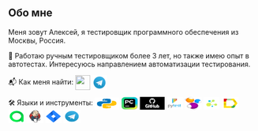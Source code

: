 ## Обо мне

Меня зовут Алексей, я тестировщик программного обеспечения из Москвы, Россия.

📝 Работаю ручным тестировщиком более 3 лет, но также имею опыт в автотестах. Интересуюсь направлением автоматизации тестирования.

📬 Как меня найти:
<a href="https://www.linkedin.com/in/lexaeliseev/"><img src="source/LinkedIn.svg" width="30" height="30" style="vertical-align: middle;"></a>
<a href="https://t.me/lexaeliseev"><img src="source/Telegram.svg" width="30" height="30" style="vertical-align: middle;"></a>

🛠️ Языки и инструменты:
<img src="source/python.png" width="50" height="25" style="vertical-align: middle;">
<img src="source/pycharm.png" width="33.5" height="26.5" style="vertical-align: middle;">
<img src="source/github.png" width="50" height="26.5" style="vertical-align: middle;">
<img src="source/pytest.png" width="33.5" height="26.5" style="vertical-align: middle;">
<img src="source/Selenide.png" width="33.5" height="26.5" style="vertical-align: middle;">
<img src="source/Selene.png" width="33.5" height="26.5" style="vertical-align: middle;">
<img src="source/Allure_Report.svg" width="33.5" height="26.5" style="vertical-align: middle;">
<img src="source/Allure_TestOps.svg" width="33.5" height="26.5" style="vertical-align: middle;">
<img src="source/Jenkins.svg" width="33.5" height="26.5" style="vertical-align: middle;">
<img src="source/Jira.svg" width="33.5" height="26.5" style="vertical-align: middle;">
<img src="source/Telegram.svg" width="33.5" height="26.5" style="vertical-align: middle;">
